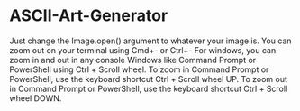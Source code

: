 # ASCII-Art-Generator

Just change the Image.open() argument to whatever your image is.
You can zoom out on your terminal using Cmd+- or Ctrl+-
For windows, you can zoom in and out in any console Windows like Command Prompt or PowerShell using Ctrl + Scroll wheel.
To zoom in Command Prompt or PowerShell, use the keyboard shortcut Ctrl + Scroll wheel UP.  To zoom out in Command Prompt or PowerShell, use the keyboard shortcut Ctrl + Scroll wheel DOWN.
